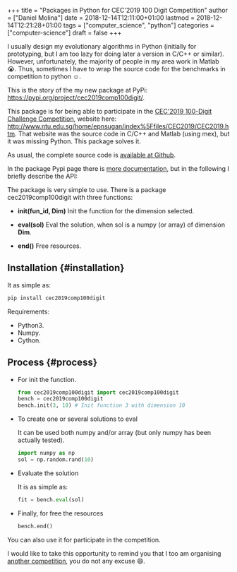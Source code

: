 +++
title = "Packages in Python for CEC'2019 100 Digit Competition"
author = ["Daniel Molina"]
date = 2018-12-14T12:11:00+01:00
lastmod = 2018-12-14T12:21:28+01:00
tags = ["computer_science", "python"]
categories = ["computer-science"]
draft = false
+++

I usually design my evolutionary algorithms in Python (initially for
prototyping, but I am too lazy for doing later a version in C/C++ or similar).
However, unfortunately, the majority of people in my area work in Matlab :sob:.
Thus, sometimes I have to wrap the source code for the benchmarks in competition
to python :relaxed:.

This is the story of the my new package at PyPi:
<https://pypi.org/project/cec2019comp100digit/>.

This package is for being able to participate in the [CEC'2019 100-Digit Challenge
Competition](http://cec2019.org/programs/competitions.html#cec-06), website here:
<http://www.ntu.edu.sg/home/epnsugan/index%5Ffiles/CEC2019/CEC2019.htm>.
That website was the source code in C/C++ and Matlab (using mex), but it was
missing Python. This package solves it.

As usual, the complete source code is [available at Github](https://github.com/dmolina/cec2019comp100digit).

In the package Pypi page there is [more documentation](https://pypi.org/project/cec2019comp100digit/), but in the following I
briefly describe the API:

The package is very simple to use. There is a package cec2019comp100digit with
three functions:

-   **init(fun\_id, Dim)**
    Init the function for the dimension selected.

-   **eval(sol)**
    Eval the solution, when sol is a numpy (or array) of dimension **Dim**.

-   **end()**
    Free resources.


## Installation {#installation}

It as simple as:

```sh
pip install cec2019comp100digit
```

Requirements:

-   Python3.
-   Numpy.
-   Cython.


## Process {#process}

-   For init the function.

    ```python
    from cec2019comp100digit import cec2019comp100digit
    bench = cec2019comp100digit
    bench.init(3, 10) # Init function 3 with dimension 10
    ```

-   To create one or several solutions to eval

    It can be used both numpy and/or array (but only numpy has been actually
    tested).

    ```python
    import numpy as np
    sol = np.random.rand(10)
    ```

-   Evaluate the solution

    It is as simple as:

    ```python
    fit = bench.eval(sol)
    ```

-   Finally, for free the resources

    ```python
    bench.end()
    ```

You can also use it for participate in the competition.

I would like to take this opportunity to remind you that I too am organising
[another competition](https://dmolina.github.io/en/post/lsgo%5Fcec2019/), you do not any excuse :smile:.
